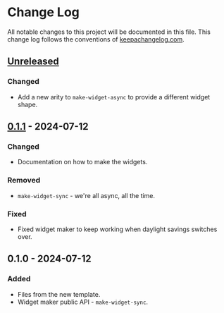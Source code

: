 # Change Log
All notable changes to this project will be documented in this file. This change log follows the conventions of [keepachangelog.com](http://keepachangelog.com/).

## [Unreleased]
### Changed
- Add a new arity to `make-widget-async` to provide a different widget shape.

## [0.1.1] - 2024-07-12
### Changed
- Documentation on how to make the widgets.

### Removed
- `make-widget-sync` - we're all async, all the time.

### Fixed
- Fixed widget maker to keep working when daylight savings switches over.

## 0.1.0 - 2024-07-12
### Added
- Files from the new template.
- Widget maker public API - `make-widget-sync`.

[Unreleased]: https://github.com/clox/clox/compare/0.1.1...HEAD
[0.1.1]: https://github.com/clox/clox/compare/0.1.0...0.1.1
